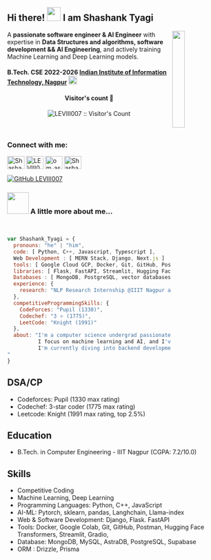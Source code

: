 
<div>

## Hi there! <img src="https://media.giphy.com/media/cLGu3Icy4OImKOJpai/giphy.gif" width="32"> I am Shashank Tyagi

<img align='right' src="https://media1.giphy.com/media/St8Fupl4K8Lyl5E9G7/giphy.gif?cid=ecf05e47z9x7dwocmvenuctj07lj7sfrhua3xqsoklr0cch4&ep=v1_gifs_related&rid=giphy.gif&ct=s" width="24%">

A **passionate software engineer & AI Engineer** with expertise in **Data Structures and algorithms, software development && AI Engineering**, and actively training Machine Learning and Deep Learning models.

</div>


<h4>


<p>

  B.Tech. CSE 2022-2026 <a href="https://iiitn.ac.in/">Indian Institute of Information Technology, Nagpur</a>
   <img src="https://media.giphy.com/media/EzWeaUtmerGTiNbZF6/giphy.gif" width="20">
</p>

</h4>

<h4 align="center">Visitor's count 👀</h4>
<p align="center"><img src="https://profile-counter.glitch.me/{LEVIII007}/count.svg" alt="LEVIII007 :: Visitor's Count" /></p>

<br/>

<h3 align="left">Connect with me:</h3>
<p align="left">
<a href="www.linkedin.com/in/shas007" target="blank"><img align="center" src="https://raw.githubusercontent.com/rahuldkjain/github-profile-readme-generator/master/src/images/icons/Social/linked-in-alt.svg" alt="Shashank-Tyagi" height="30" width="40" /></a>
<a href="https://www.codechef.com/users/levi2375" target="blank"><img align="center" src="https://cdn.jsdelivr.net/npm/simple-icons@3.1.0/icons/codechef.svg" alt="LEVIII007" height="30" width="40" /></a>
<a href="https://codeforces.com/profile/shas2375" target="blank"><img align="center" src="https://raw.githubusercontent.com/rahuldkjain/github-profile-readme-generator/master/src/images/icons/Social/codeforces.svg" alt="om_ashish_soni" height="30" width="40" /></a>
<a href="https://leetcode.com/u/shashank_2375/" target="blank"><img align="center" src="https://raw.githubusercontent.com/rahuldkjain/github-profile-readme-generator/master/src/images/icons/Social/leet-code.svg" alt="Shashank_2375" height="30" width="40" /></a>

</p>


[![GitHub LEVIII007](https://img.shields.io/github/followers/LEVIII007?label=follow&style=social)](https://github.com/LEVIII007)


### <img src="https://media.giphy.com/media/D1kBaRvs9LmaYU3CsF/giphy.gif" width="50"> A little more about me...  

<br/>

```javascript
var Shashank_Tyagi = {
  pronouns: "he" | "him",
  code: [ Python, C++, Javascript, Typescript ],
  Web Development : [ MERN Stack, Django, Next.js ]
  tools: [ Google Cloud GCP, Docker, Git, GitHub, PostMan, Google Colab, VS Code, IntelliJ,],
  libraries: [ Flask, FastAPI, Streamlit, Hugging Face Transformers, Pytorch, TensorFlow, Langchain],
  Databases : [ MongoDB, PostgreSQL, vector databases like faiss, chromaDB ] 
  experience: {
    research: "NLP Research Internship @IIIT Nagpur about Fake News Detection using deep learning."
  },
  competitiveProgrammingSkills: {
    CodeForces: "Pupil (1330)",
    Codechef: "3 ⭐ (1775)",
    LeetCode: "Knight (1991)"
  },
  about: "I'm a computer science undergrad passionate about problem-solving and exploring technology.\n
          I focus on machine learning and AI, and I've worked on various web development and AI projects.\n
          I'm currently diving into backend development and integrating AI into exciting new projects.
"
}


```


## DSA/CP

- Codeforces: Pupil (1330 max rating)
- Codechef: 3-star coder (1775 max rating)
- Leetcode: Knight (1991 max rating, top 2.5%)

## Education

- B.Tech. in Computer Engineering - IIIT Nagpur (CGPA: 7.2/10.0)


## Skills

- Competitive Coding
- Machine Learning, Deep Learning
- Programming Languages: Python, C++, JavaScript
- AI-ML: Pytorch, sklearn, pandas, Langhchain, Llama-index
- Web & Software Development: Django, Flask. FastAPI
- Tools: Docker, Google Colab, Git, GitHub, Postman, Hugging Face Transformers, Streamlit, Gradio,
- Database: MongoDB, MySQL, AstraDB, PostgreSQL, Supabase
- ORM : Drizzle, Prisma
